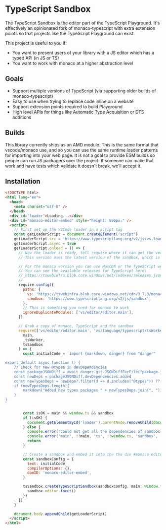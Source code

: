 # TypeScript Sandbox

The TypeScript Sandbox is the editor part of the TypeScript Playground. It's effectively an opinionated fork of
monaco-typescript with extra extension points so that projects like the TypeScript Playground can exist.

This project is useful to you if:

- You want to present users of your library with a JS editor which has a typed API (in JS or TS)
- You want to work with monaco at a higher abstraction level

## Goals

- Support multiple versions of TypeScript (via supporting older builds of monaco-typescript)
- Easy to use when trying to replace code inline on a website
- Support extension points required to build Playground
- High level APIs for things like Automatic Type Acquisition or DTS additions

## Builds

This library currently ships as an AMD module. This is the same format that vscode/monaco use, and so you can use
the same runtime loader patterns for importing into your web page. It is not a goal to provide ESM builds so people
can run JS packagers over the project. If someone can make that work and have tests which validate it doesn't break,
we'll accept it.

## Installation

```html
<!DOCTYPE html>
<html lang="en">
  <head>
    <meta charset="utf-8" />
  </head>
  <div id="loader">Loading...</div>
  <div id="monaco-editor-embed" style="height: 800px;" />
  <script>
    // First set up the VSCode loader in a script tag
    const getLoaderScript = document.createElement('script')
    getLoaderScript.src = 'https://www.typescriptlang.org/v2/js/vs.loader.js'
    getLoaderScript.async = true
    getLoaderScript.onload = () => {
      // Now the loader is ready, tell require where it can get the version of monaco, and the sandbox
      // This version uses the latest version of the sandbox, which is used on the TypeScript website

      // For the monaco version you can use MaxCDN or the TypeSCript web infra CDN
      // You can see the available releases for TypeScript here:
      // https://tswebinfra.blob.core.windows.net/indexes/releases.json
      //
      require.config({
        paths: {
          vs: 'https://tswebinfra.blob.core.windows.net/cdn/3.7.3/monaco/min/vs',
          sandbox: 'https://www.typescriptlang.org/v2/js/sandbox',
        },
        // This is something you need for monaco to work
        ignoreDuplicateModules: ['vs/editor/editor.main'],
      })

      // Grab a copy of monaco, TypeScript and the sandbox
      require(['vs/editor/editor.main', 'vs/language/typescript/tsWorker', 'sandbox/index'], (
        main,
        _tsWorker,
        tsSandbox
      ) => {
        const initialCode = `import {markdown, danger} from "danger"

export default async function () {
    // Check for new @types in devDependencies
    const packageJSONDiff = await danger.git.JSONDiffForFile("package.json")
    const newDeps = packageJSONDiff.devDependencies.added
    const newTypesDeps = newDeps?.filter(d => d.includes("@types")) ?? []
    if (newTypesDeps.length){
        markdown("Added new types packages " + newTypesDeps.join(", "))
    }
}
`

        const isOK = main && window.ts && sandbox
        if (isOK) {
          document.getElementById('loader').parentNode.removeChild(document.getElementById('loader'))
        } else {
          console.error('Could not get all the dependencies of sandbox set up!')
          console.error('main', !!main, 'ts', !!window.ts, 'sandbox', !!sandbox)
          return
        }

        // Create a sandbox and embed it into the the div #monaco-editor-embed
        const sandboxConfig = {
          text: initialCode,
          compilerOptions: {},
          domID: 'monaco-editor-embed',
        }

        tsSandbox.createTypeScriptSandbox(sandboxConfig, main, window.ts).then(sandbox => {
          sandbox.editor.focus()
        })
      })
    }

    document.body.appendChild(getLoaderScript)
  </script>
</html>
```
